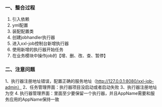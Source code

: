 ### 一、整合过程
1. 引入依赖 
2. yml配置 
3. 装配配置类 
4. 创建jobhandler执行器 
5. 进入xxl-job控制台新增执行器 
6. 使用新增的执行器开始任务 
7. 在业务模块中操作job的【增、删、改、查、暂停】

### 二、注意问题
1、执行器注册地址错误，配置正确的服务地址（http://127.0.0.1:8080/xxl-job-admin）
2、任务管理界面：执行器项目没启动或者启动失败
3、执行器注册地址为空
4. 执行器管理界面：里面至少要保留一个执行器，并且AppName需要和服务应用的AppName保持一致


